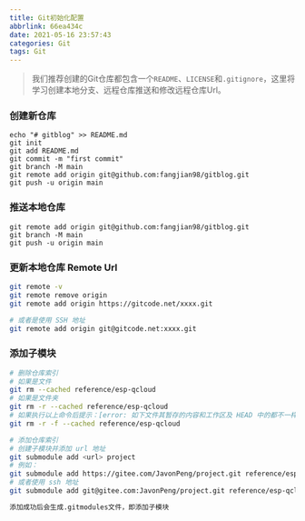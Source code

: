 ```yaml
---
title: Git初始化配置
abbrlink: 66ea434c
date: 2021-05-16 23:57:43
categories: Git
tags: Git
---
```


> 我们推荐创建的Git仓库都包含一个`README`、`LICENSE`和`.gitignore`，这里将学习创建本地分支、远程仓库推送和修改远程仓库Url。

<!-- more -->


### 创建新仓库

```
echo "# gitblog" >> README.md
git init
git add README.md
git commit -m "first commit"
git branch -M main
git remote add origin git@github.com:fangjian98/gitblog.git
git push -u origin main
```

### 推送本地仓库

```
git remote add origin git@github.com:fangjian98/gitblog.git
git branch -M main
git push -u origin main
```

### 更新本地仓库 Remote Url

```bash
git remote -v
git remote remove origin
git remote add origin https://gitcode.net/xxxx.git

# 或者是使用 SSH 地址
git remote add origin git@gitcode.net:xxxx.git
```

### 添加子模块

```bash
# 删除仓库索引
# 如果是文件
git rm --cached reference/esp-qcloud
# 如果是文件夹
git rm -r --cached reference/esp-qcloud
# 如果执行以上命令后提示：[error: 如下文件其暂存的内容和工作区及 HEAD 中的都不一样：] ，`-f`强制删除
git rm -r -f --cached reference/esp-qcloud

# 添加仓库索引
# 创建子模块并添加 url 地址
git submodule add <url> project
# 例如：
git submodule add https://gitee.com/JavonPeng/project.git reference/esp-qcloud
# 或者使用 ssh 地址
git submodule add git@gitee.com:JavonPeng/project.git reference/esp-qcloud

添加成功后会生成.gitmodules文件，即添加子模块
```

